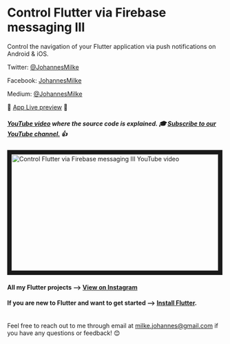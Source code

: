 # Control Flutter via Firebase messaging III
Control the navigation of your Flutter application via push notifications on Android & iOS.

Twitter: [@JohannesMilke](https://twitter.com/JohannesMilke "Twitter Johannes Milke")

Facebook: [JohannesMilke](https://www.facebook.com/milkejohannes "Facebook Johannes Milke")

Medium: [@JohannesMilke](https://medium.com/@johannesmilke  "Flutter Articles of Johannes Milke")

:dizzy: [App Live preview](https://www.instagram.com/p/BwM7i7fAUbU/ "Live preview on Instagram") :dizzy:

##### [YouTube video](https://www.youtube.com/watch?v=7A7-LdYSUOg "Youtube Johannes Milke") where the *source code* is explained. :mortar_board: [Subscribe to our YouTube channel.](http://www.youtube.com/channel/UC0FD2apauvegCcsvqIBceLA?sub_confirmation=1 "YouTube Subscribe Johannes Milke") :thumbsup:  
<a href="https://www.youtube.com/watch?v=7A7-LdYSUOg&feature=player_embedded
" target="_blank"><img src="http://img.youtube.com/vi/7A7-LdYSUOg/maxresdefault.jpg" 
alt="Control Flutter via Firebase messaging III YouTube video" width="480" height="270" border="10" /></a>

#### All my Flutter projects --> [View on Instagram](https://www.instagram.com/johannesmilke/ "My Flutter projects")

#### If you are new to Flutter and want to get started --> [Install Flutter](https://flutter.io/docs/get-started/install "Get started with Flutter").

\
Feel free to reach out to me through email at milke.johannes@gmail.com if you have any questions or feedback! :blush:
